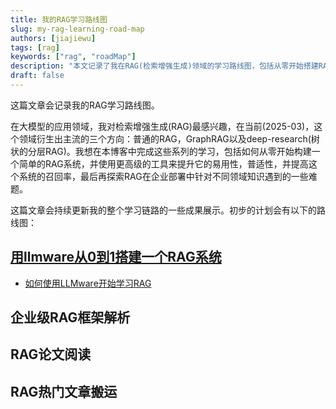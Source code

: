 ```yaml
---
title: 我的RAG学习路线图
slug: my-rag-learning-road-map
authors: [jiajiewu]
tags: [rag]
keywords: ["rag", "roadMap"]
description: "本文记录了我在RAG(检索增强生成)领域的学习路线图，包括从零开始搭建RAG系统、探索企业级RAG框架、阅读相关论文等内容，旨在系统地学习和实践RAG技术。"
draft: false
---
```


这篇文章会记录我的RAG学习路线图。


<!-- truncate -->


在大模型的应用领域，我对检索增强生成(RAG)最感兴趣，在当前(2025-03)，这个领域衍生出主流的三个方向：普通的RAG，GraphRAG以及deep-research(树状的分层RAG)。我想在本博客中完成这些系列的学习，包括如何从零开始构建一个简单的RAG系统，并使用更高级的工具来提升它的易用性，普适性，并提高这个系统的召回率，最后再探索RAG在企业部署中针对不同领域知识遇到的一些难题。

这篇文章会持续更新我的整个学习链路的一些成果展示。初步的计划会有以下的路线图：

## [用llmware从0到1搭建一个RAG系统](https://github.com/llmware-ai/llmware)

* [如何使用LLMware开始学习RAG](/blog/how-to-start-learn-rag-with-llmware)

## 企业级RAG框架解析

## RAG论文阅读

## RAG热门文章搬运

